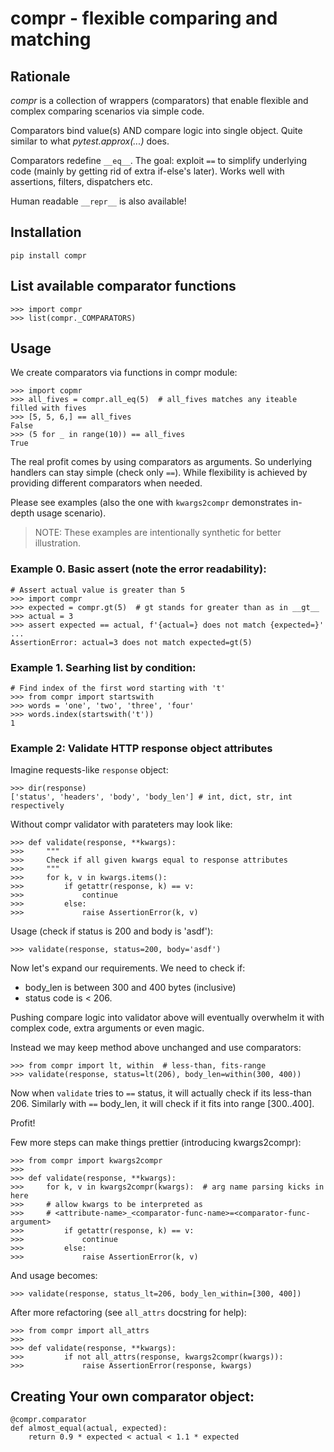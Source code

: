# compr - flexible comparing and matching


## Rationale
_compr_ is a collection of wrappers (comparators) that enable flexible and complex comparing scenarios via simple code.

Comparators bind value(s) AND compare logic into single object.
Quite similar to what _pytest.approx(...)_ does.

Comparators redefine `__eq__`. The goal: exploit `==` to simplify underlying code (mainly by getting rid of extra if-else's later). Works well with assertions, filters, dispatchers etc.

Human readable `__repr__` is also available!


## Installation
```
pip install compr
```


## List available comparator functions
```
>>> import compr
>>> list(compr._COMPARATORS)
```


## Usage
We create comparators via functions in compr module:
```
>>> import copmr
>>> all_fives = compr.all_eq(5)  # all_fives matches any iteable filled with fives
>>> [5, 5, 6,] == all_fives
False
>>> (5 for _ in range(10)) == all_fives
True
```

The real profit comes by using comparators as arguments.
So underlying handlers can stay simple (check only `==`). While flexibility is achieved by providing different comparators when needed.

Please see examples (also the one with `kwargs2compr` demonstrates in-depth usage scenario).

> NOTE: These examples are intentionally synthetic for better illustration.

### Example 0. Basic assert (note the error readability):
```
# Assert actual value is greater than 5
>>> import compr
>>> expected = compr.gt(5)  # gt stands for greater than as in __gt__
>>> actual = 3
>>> assert expected == actual, f'{actual=} does not match {expected=}'
...
AssertionError: actual=3 does not match expected=gt(5)
```

### Example 1. Searhing list by condition:
```
# Find index of the first word starting with 't'
>>> from compr import startswith
>>> words = 'one', 'two', 'three', 'four'
>>> words.index(startswith('t'))
1
```

### Example 2: Validate HTTP response object attributes

Imagine requests-like `response` object:
```
>>> dir(response)
['status', 'headers', 'body', 'body_len'] # int, dict, str, int respectively
```

Without compr validator with parateters may look like:
```
>>> def validate(response, **kwargs):
>>>     """
>>>     Check if all given kwargs equal to response attributes
>>>     """
>>>     for k, v in kwargs.items():
>>>         if getattr(response, k) == v:
>>>             continue
>>>         else:
>>>             raise AssertionError(k, v)
```

Usage (check if status is 200 and body is 'asdf'):
```
>>> validate(response, status=200, body='asdf')
```

Now let's expand our requirements. We need to check if:
* body_len is between 300 and 400 bytes (inclusive)
* status code is < 206.

Pushing compare logic into validator above will eventually overwhelm it with complex
code, extra arguments or even magic.

Instead we may keep method above unchanged and use comparators:
```
>>> from compr import lt, within  # less-than, fits-range
>>> validate(response, status=lt(206), body_len=within(300, 400))
```

Now when `validate` tries to `==` status, it will actually check if its less-than 206.
Similarly with `==` body_len, it will check if it fits into range [300..400].

Profit!

Few more steps can make things prettier (introducing kwargs2compr):
```
>>> from compr import kwargs2compr
>>>
>>> def validate(response, **kwargs):
>>>     for k, v in kwargs2compr(kwargs):  # arg name parsing kicks in here
>>>     # allow kwargs to be interpreted as
>>>     # <attribute-name>_<comparator-func-name>=<comparator-func-argument>
>>>         if getattr(response, k) == v:
>>>             continue
>>>         else:
>>>             raise AssertionError(k, v)
```

And usage becomes:
```
>>> validate(response, status_lt=206, body_len_within=[300, 400])
```

After more refactoring (see `all_attrs` docstring for help):
```
>>> from compr import all_attrs
>>>
>>> def validate(response, **kwargs):
>>>         if not all_attrs(response, kwargs2compr(kwargs)):
>>>             raise AssertionError(response, kwargs)
```


## Creating Your own comparator object:
```
@compr.comparator
def almost_equal(actual, expected):
    return 0.9 * expected < actual < 1.1 * expected
```
